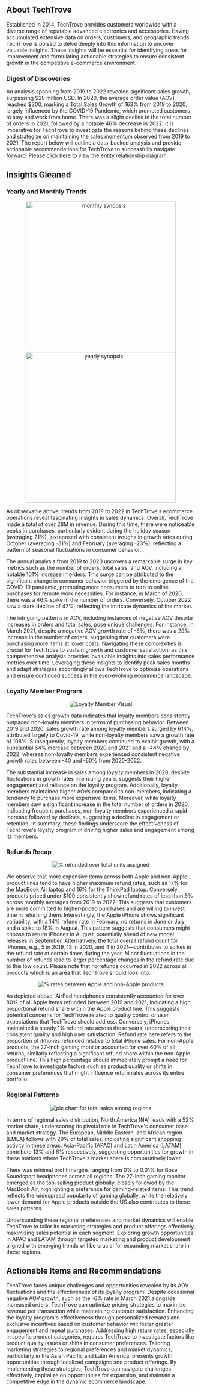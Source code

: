 ## About TechTrove

Established in 2014, TechTrove provides customers worldwide with a diverse range of reputable advanced electronics and accessories. Having accumulated extensive data on orders, customers, and geographic trends, TechTrove is poised to delve deeply into this information to uncover valuable insights. These insights will be essential for identifying areas for improvement and formulating actionable strategies to ensure consistent growth in the competitive e-commerce environment.

### Digest of Discoveries

An analysis spanning from 2019 to 2022 revealed significant sales growth, surpassing $28 million USD. In 2020, the average order value (AOV) reached $300, marking a Total Sales Growth of 163% from 2019 to 2020, largely influenced by the COVID-19 Pandemic, which prompted customers to stay and work from home. There was a slight decline in the total number of orders in 2021, followed by a notable 46% decrease in 2022. It is imperative for TechTrove to investigate the reasons behind these declines and strategize on maintaining the sales momentum observed from 2019 to 2021. The report below will outline a data-backed analysis and provide actionable recommendations for TechTrove to successfully navigate forward. Please click [here](TechTrove_ERD.png) to view the entity relationship diagram. 

## Insights Gleaned

### Yearly and Monthly Trends

<p align="center">
  <img src="images/Monthly_Growth_Rates.png" width="400" alt="monthly synopsis">
  <img src="images/Yearly_Growth_Trends.png" width="400" alt="yearly synopsis">
</p>

As observable above, trends from 2019 to 2022 in TechTrove's ecommerce operations reveal fascinating insights in sales dynamics. Overall, TechTrove made a total of over 28M in revenue. During this time, there were noticeable peaks in purchases, particularly evident during the holiday season (averaging 21%), juxtaposed with consistent troughs in growth rates during October (averaging -31%) and February (averaging -23%), reflecting a pattern of seasonal fluctuations in consumer behavior.

The annual analysis from 2019 to 2020 uncovers a remarkable surge in key metrics such as the number of orders, total sales, and AOV, including a notable 101% increase in orders. This surge can be attributed to the significant change in consumer behavior triggered by the emergence of the COVID-19 pandemic, prompting more consumers to turn to online purchases for remote work necessities. For instance, in March of 2020, there was a 46% spike in the number of orders. Conversely, October 2022 saw a stark decline of 47%, reflecting the intricate dynamics of the market.

The intriguing patterns in AOV, including instances of negative AOV despite increases in orders and total sales, pose unique challenges. For instance, in March 2021, despite a negative AOV growth rate of -6%, there was a 29% increase in the number of orders, suggesting that customers were purchasing more items at lower costs. 
Navigating these complexities is crucial for TechTrove to sustain growth and customer satisfaction, as this comprehensive analysis provides invaluable insights into sales performance metrics over time. Leveraging these insights to identify peak sales months and adapt strategies accordingly allows TechTrove to optimize operations and ensure continued success in the ever-evolving ecommerce landscape.

### Loyalty Member Program
<p align="center">
  <img src="images/Loyalty_Program_Visual.png" alt="Loyalty Member Visual">
</p>

TechTrove's sales growth data indicates that loyalty members consistently outpaced non-loyalty members in terms of purchasing behavior. Between 2019 and 2020, sales growth rate among loyalty members surged by 614%, attributed largely to Covid-19, while non-loyalty members saw a growth rate of 108%. Subsequently, loyalty members continued to exhibit growth, with a substantial 64% increase between 2020 and 2021 and a -44% change by 2022, whereas non-loyalty members experienced consistent negative growth rates between -40 and -50% from 2020-2022. 

The substantial increase in sales among loyalty members in 2020, despite fluctuations in growth rates in ensuing years, suggests their higher engagement and reliance on the loyalty program. Additionally, loyalty members maintained higher AOVs compared to non-members, indicating a tendency to purchase more expensive items. Moreover, while loyalty members saw a significant increase in the total number of orders in 2020, indicating frequent purchases, non-loyalty members experienced a rapid increase followed by declines, suggesting a decline in engagement or retention. In summary, these findings underscore the effectiveness of TechTrove's loyalty program in driving higher sales and engagement among its members.

### Refunds Recap
<p align="center">
  <img src="images/Refund_Avg.png" alt="% refunded over total units assigned">
</p>

We observe that more expensive items across both Apple and non-Apple product lines tend to have higher maximum refund rates, such as 17% for the MacBook Air laptop and 16% for the ThinkPad laptop. Conversely, products priced under $100 consistently show refund rates of less than 5% across monthly averages from 2019 to 2022. This suggests that customers are more committed to higher-priced purchases and are willing to invest time in returning them.
Interestingly, the Apple iPhone shows significant variability, with a 14% refund rate in February, no returns in June or July, and a spike to 18% in August. This pattern suggests that consumers might choose to return iPhones in August, potentially ahead of new model releases in September. Alternatively, the total overall refund count for iPhones, e.g., 5 in 2019, 13 in 2020, and 4 in 2021—contributes to spikes in the refund rate at certain times during the year. Minor fluctuations in the number of refunds lead to larger percentage changes in the refund rate due to this low count.
Please note that no refunds occurred in 2022 across all products which is an area that TechTrove should look into. 

<p align="center">
  <img src="images/Refund_Rate.png" alt="% rates between Apple and non-Apple products">
</p>

As depicted above, AirPod headphones consistently accounted for over 80% of all Apple items refunded between 2019 and 2021, indicating a high proportional refund share within the Apple product line. This suggests potential concerns for TechTrove related to quality control or user expectations that TechTrove should address. Conversely, iPhones maintained a steady 1% refund rate across these years, underscoring their consistent quality and high user satisfaction. Refund rate here refers to the proportion of iPhones refunded relative to total iPhone sales. For non-Apple products, the 27-inch gaming monitor accounted for over 60% of all returns, similarly reflecting a significant refund share within the non-Apple product line. This high percentage should immediately prompt a need for TechTrove to investigate factors such as product quality or shifts in consumer preferences that might influence return rates across its entire portfolio.

### Regional Patterns

<p align="center">
  <img src="images/Regional_Pie_Chart.png" alt="pie chart for total sales among regions">
</p>

In terms of regional sales distribution, North America (NA) leads with a 52% market share, underscoring its pivotal role in TechTrove's consumer base and market strategy. The European, Middle Eastern, and African region (EMEA) follows with 29% of total sales, indicating significant shopping activity in these areas. Asia-Pacific (APAC) and Latin America (LATAM) contribute 13% and 6% respectively, suggesting opportunities for growth in these markets where TechTrove's market share is comparatively lower.

There was minimal profit margins ranging from 0% to 0.01% for Bose Soundsport headphones across all regions. The 27-inch gaming monitor emerged as the top-selling product globally, closely followed by the MacBook Air, highlighting a preference for gaming-related items. This trend reflects the widespread popularity of gaming globally, while the relatively lower demand for Apple products outside the US also contributes to these sales patterns.

Understanding these regional preferences and market dynamics will enable TechTrove to tailor its marketing strategies and product offerings effectively, maximizing sales potential in each segment. Exploring growth opportunities in APAC and LATAM through targeted marketing and product development aligned with emerging trends will be crucial for expanding market share in these regions.

## Actionable Items and Recommendations 

TechTrove faces unique challenges and opportunities revealed by its AOV fluctuations and the effectiveness of its loyalty program. Despite occasional negative AOV growth, such as the -6% rate in March 2021 alongside increased orders, TechTrove can optimize pricing strategies to maximize revenue per transaction while maintaining customer satisfaction. Enhancing the loyalty program's effectiveness through personalized rewards and exclusive incentives based on customer behavior will foster greater engagement and repeat purchases. Addressing high return rates, especially in specific product categories, requires TechTrove to investigate factors like product quality issues or shifts in consumer preferences. Tailoring marketing strategies to regional preferences and market dynamics, particularly in the Asian Pacific and Latin America, presents growth opportunities through localized campaigns and product offerings. By implementing these strategies, TechTrove can navigate challenges effectively, capitalize on opportunities for expansion, and maintain a competitive edge in the dynamic ecommerce landscape.

